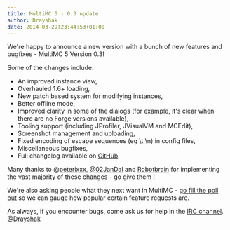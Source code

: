 ```yaml
---
title: MultiMC 5 - 0.3 update
author: Drayshak
date: 2014-03-29T23:44:53+01:00
---
```


We're happy to announce a new version with a bunch of new features and bugfixes - MultiMC 5 Version 0.3!

Some of the changes include:

* An improved instance view,
* Overhauled 1.6+ loading,
* New patch based system for modifying instances,
* Better offline mode,
* Improved clarity in some of the dialogs (for example, it's clear when there are no Forge versions available),
* Tooling support (including JProfiler, JVisualVM and MCEdit),
* Screenshot management and uploading,
* Fixed encoding of escape sequences (eg \t \n) in config files,
* Miscellaneous bugfixes,
* Full changelog available on [GitHub](https://github.com/MultiMC/MultiMC5/blob/develop/changelog.yaml).

Many thanks to [@peterixxx](https://twitter.com/peterixxx), [@02JanDal](https://twitter.com/02JanDal) and [Robotbrain](https://twitter.com/skylordelros) for implementing the vast majority of these changes - go give them <small><i class="uk-icon-heart" alt="<3"></i></small>!

We're also asking people what they next want in MultiMC - [go fill the poll out](http://goo.gl/sXdLLr) so we can gauge how popular certain feature requests are.

As always, if you encounter bugs, come ask us for help in the [IRC channel](http://webchat.esper.net/?nick=&channels=MultiMC).   
[@Drayshak](https://twitter.com/drayshak)
